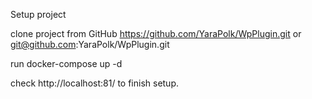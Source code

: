 Setup project

clone project from GitHub https://github.com/YaraPolk/WpPlugin.git or git@github.com:YaraPolk/WpPlugin.git

run docker-compose up -d

check http://localhost:81/ to finish setup.